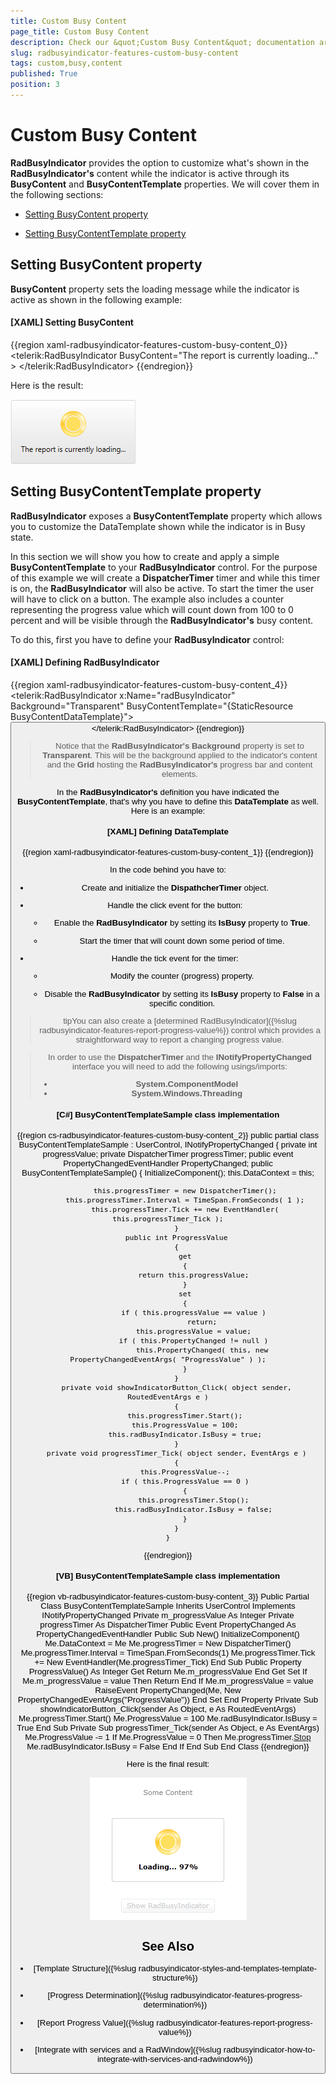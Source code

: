 ```yaml
---
title: Custom Busy Content
page_title: Custom Busy Content
description: Check our &quot;Custom Busy Content&quot; documentation article for the RadBusyIndicator {{ site.framework_name }} control.
slug: radbusyindicator-features-custom-busy-content
tags: custom,busy,content
published: True
position: 3
---
```


# Custom Busy Content

__RadBusyIndicator__ provides the option to customize what's shown in the __RadBusyIndicator's__ content while the indicator is active through its __BusyContent__ and __BusyContentTemplate__ properties. We will cover them in the following sections:

 * [Setting BusyContent property](#setting-busycontent-property)
 
 * [Setting BusyContentTemplate property](#setting-busycontenttemplate-property)
 
## Setting BusyContent property

__BusyContent__ property sets the loading message while the indicator is active as shown in the following example:

#### __[XAML] Setting BusyContent__

{{region xaml-radbusyindicator-features-custom-busy-content_0}}
	<telerik:RadBusyIndicator BusyContent="The report is currently loading..." >
        <!-- the content here -->
    </telerik:RadBusyIndicator>
{{endregion}}

Here is the result:

![WPF RadBusyIndicator Custom Busy Content](images/radbusyindicator_features_busycontent_0.png)

## Setting BusyContentTemplate property

__RadBusyIndicator__ exposes a __BusyContentTemplate__ property which allows you to customize the DataTemplate shown while the indicator is in Busy state.

In this section we will show you how to create and apply a simple __BusyContentTemplate__ to your __RadBusyIndicator__ control. For the purpose of this example we will create a __DispatcherTimer__ timer and while this timer is on, the __RadBusyIndicator__ will also be active. To start the timer the user will have to click on a button. The example also includes a counter representing the progress value which will count down from 100 to 0 percent and will be visible through the __RadBusyIndicator's__ busy content.

To do this, first you have to define your __RadBusyIndicator__ control:

#### __[XAML] Defining RadBusyIndicator__

{{region xaml-radbusyindicator-features-custom-busy-content_4}}
	<telerik:RadBusyIndicator x:Name="radBusyIndicator"
	                          Background="Transparent"
	                          BusyContentTemplate="{StaticResource BusyContentDataTemplate}">
	    <Grid>
	         <TextBlock Text="Some Content"
	                    TextAlignment="Center" />
	         <Button Content="Show RadBusyIndicator"
	                 VerticalAlignment="Bottom"
	                 Click="showIndicatorButton_Click"
	                 Width="150" />
	    </Grid>
	</telerik:RadBusyIndicator>
{{endregion}}

>Notice that the __RadBusyIndicator's Background__ property is set to __Transparent__. This will be the background applied to the indicator's content and the __Grid__ hosting the __RadBusyIndicator's__ progress bar and content elements.

In the __RadBusyIndicator's__ definition you have indicated the __BusyContentTemplate__, that's why you have to define this __DataTemplate__ as well. Here is an example:

#### __[XAML] Defining DataTemplate__

{{region xaml-radbusyindicator-features-custom-busy-content_1}}
	<DataTemplate x:Key="BusyContentDataTemplate">
	    <StackPanel Orientation="Horizontal"
	                DataContext="{Binding DataContext, ElementName=radBusyIndicator}">
	        <TextBlock Text="Loading... "
	                   FontWeight="Bold" />
	        <TextBlock Text="{Binding ProgressValue}"
	                   FontWeight="Bold" />
	        <TextBlock Text="%"
	                   FontWeight="Bold" />
	    </StackPanel>
	</DataTemplate>
{{endregion}}

In the code behind you have to:

* Create and initialize the __DispathcherTimer__ object.

* Handle the click event for the button:

	* Enable the __RadBusyIndicator__ by setting its __IsBusy__ property to __True__.

	* Start the timer that will count down some period of time.

* Handle the tick event for the timer:

	* Modify the counter (progress) property.

	* Disable the __RadBusyIndicator__ by setting its __IsBusy__ property to __False__ in a specific condition.

>tipYou can also create a [determined RadBusyIndicator]({%slug radbusyindicator-features-report-progress-value%}) control which provides a straightforward way to report a changing progress value.

>In order to use the __DispatcherTimer__ and the __INotifyPropertyChanged__ interface you will need to add the following usings/imports: 
>* __System.ComponentModel__
>* __System.Windows.Threading__

#### __[C#] BusyContentTemplateSample class implementation__

{{region cs-radbusyindicator-features-custom-busy-content_2}}
	public partial class BusyContentTemplateSample : UserControl, INotifyPropertyChanged
	{
	    private int progressValue;
	    private DispatcherTimer progressTimer;
	    public event PropertyChangedEventHandler PropertyChanged;
	    public BusyContentTemplateSample()
	    {
	        InitializeComponent();
	        this.DataContext = this;
	
	        this.progressTimer = new DispatcherTimer();
	        this.progressTimer.Interval = TimeSpan.FromSeconds( 1 );
	        this.progressTimer.Tick += new EventHandler( this.progressTimer_Tick );
	    }
	    public int ProgressValue
	    {
	        get
	        {
	            return this.progressValue;
	        }
	        set
	        {
	            if ( this.progressValue == value )
	                return;
	            this.progressValue = value;
	            if ( this.PropertyChanged != null )
	                this.PropertyChanged( this, new PropertyChangedEventArgs( "ProgressValue" ) );
	        }
	    }
	    private void showIndicatorButton_Click( object sender, RoutedEventArgs e )
	    {
	        this.progressTimer.Start();
	        this.ProgressValue = 100;
	        this.radBusyIndicator.IsBusy = true;
	    }
	    private void progressTimer_Tick( object sender, EventArgs e )
	    {
	        this.ProgressValue--;
	        if ( this.ProgressValue == 0 )
	        {
	            this.progressTimer.Stop();
	            this.radBusyIndicator.IsBusy = false;
	        }
	    }
	}
{{endregion}}

#### __[VB] BusyContentTemplateSample class implementation__

{{region vb-radbusyindicator-features-custom-busy-content_3}}
	Public Partial Class BusyContentTemplateSample
	 Inherits UserControl
	 Implements INotifyPropertyChanged
	 Private m_progressValue As Integer
	 Private progressTimer As DispatcherTimer
	 Public Event PropertyChanged As PropertyChangedEventHandler
	 Public Sub New()
	  InitializeComponent()
	  Me.DataContext = Me
	  Me.progressTimer = New DispatcherTimer()
	  Me.progressTimer.Interval = TimeSpan.FromSeconds(1)
	  Me.progressTimer.Tick += New EventHandler(Me.progressTimer_Tick)
	 End Sub
	 Public Property ProgressValue() As Integer
	  Get
	   Return Me.m_progressValue
	  End Get
	  Set
	   If Me.m_progressValue = value Then
	    Return
	   End If
	   Me.m_progressValue = value
	   RaiseEvent PropertyChanged(Me, New PropertyChangedEventArgs("ProgressValue"))
	  End Set
	 End Property
	 Private Sub showIndicatorButton_Click(sender As Object, e As RoutedEventArgs)
	  Me.progressTimer.Start()
	  Me.ProgressValue = 100
	  Me.radBusyIndicator.IsBusy = True
	 End Sub
	 Private Sub progressTimer_Tick(sender As Object, e As EventArgs)
	  Me.ProgressValue -= 1
	  If Me.ProgressValue = 0 Then
	   Me.progressTimer.[Stop]()
	   Me.radBusyIndicator.IsBusy = False
	  End If
	 End Sub
	End Class
{{endregion}}

Here is the final result:

![WPF RadBusyIndicator Custom Busy Content Template](images/radbusyindicator_styles_and_templates_busycontenttemplate_010.png)

## See Also

 * [Template Structure]({%slug radbusyindicator-styles-and-templates-template-structure%})

 * [Progress Determination]({%slug radbusyindicator-features-progress-determination%})

 * [Report Progress Value]({%slug radbusyindicator-features-report-progress-value%})

 * [Integrate with services and a RadWindow]({%slug radbusyindicator-how-to-integrate-with-services-and-radwindow%})
